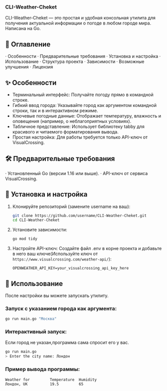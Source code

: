 ### CLI-Weather-Cheket

CLI-Weather-Cheket — это простая и удобная консольная утилита для получения актуальной информации о погоде в любом городе мира. Написана на Go.

## 📑 Оглавление

· Особенности
· Предварительные требования
· Установка и настройка
· Использование
· Структура проекта
· Зависимости
· Возможные улучшения
· Лицензия

## ✨ Особенности

- Терминальный интерфейс: Получайте погоду прямо в командной строке.
- Гибкий ввод города: Указывайте город как аргументом командной строки, так и в интерактивном режиме.
- Ключевые погодные данные: Отображает температуру, влажность и оповещения (например, о неблагоприятных условиях).
- Табличное представление: Использует библиотеку tabby для красивого и читаемого форматирования вывода.
- Простая настройка: Для работы требуется только API-ключ от VisualCrossing.

## 🛠 Предварительные требования

· Установленный Go (версии 1.16 или выше).
· API-ключ от сервиса VisualCrossing.

## 🚀 Установка и настройка

1. Клонируйте репозиторий (замените username на ваш):
   ```bash
   git clone https://github.com/username/CLI-Weather-Cheket.git
   cd CLI-Weather-Cheket
   ```
2. Установите зависимости:
   ```bash
   go mod tidy
   ```
3. Настройте API-ключ:
   Создайте файл .env в корне проекта и добавьте в него ваш ключe(Используйте ключ от `https://www.visualcrossing.com/weather-api/`):
   ```env
   OPENWEATHER_API_KEY=your_visualcrossing_api_key_here
   ```

## 📖 Использование

После настройки вы можете запускать утилиту.

### Запуск с указанием города как аргумента:

```bash
go run main.go "Москва"
```

### Интерактивный запуск:
Если город не указан,программа сама спросит его у вас.

```bash
go run main.go
> Enter the city name: Лондон
```

### Пример вывода программы:

```
Weather for         Temperature  Humidity
Лондон, UK          19.5         65
```
